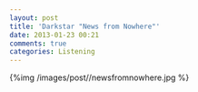 ```yaml
---
layout: post
title: 'Darkstar "News from Nowhere"'
date: 2013-01-23 00:21
comments: true
categories: Listening
---
```


{%img /images/post//newsfromnowhere.jpg %}



